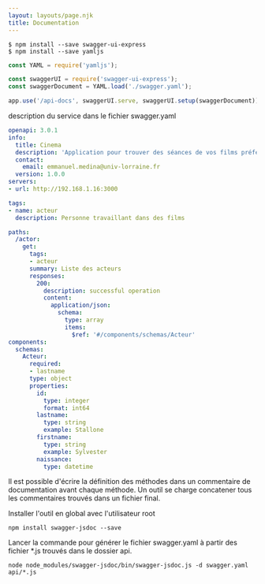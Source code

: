 ```yaml
---
layout: layouts/page.njk
title: Documentation
---
```


```shell-session
$ npm install --save swagger-ui-express
$ npm install --save yamljs
```

``` javascript
const YAML = require('yamljs');

const swaggerUI = require('swagger-ui-express');
const swaggerDocument = YAML.load('./swagger.yaml');
```

``` javascript
app.use('/api-docs', swaggerUI.serve, swaggerUI.setup(swaggerDocument));
```

description du service dans le fichier swagger.yaml

``` yaml
openapi: 3.0.1
info:
  title: Cinema
  description: 'Application pour trouver des séances de vos films préférés'
  contact:
    email: emmanuel.medina@univ-lorraine.fr
  version: 1.0.0
servers:
- url: http://192.168.1.16:3000

tags:
- name: acteur
  description: Personne travaillant dans des films

paths:
  /actor:
    get:
      tags:
      - acteur
      summary: Liste des acteurs
      responses:
        200:
          description: successful operation
          content:
            application/json:
              schema:
                type: array
                items:
                  $ref: '#/components/schemas/Acteur'
components:
  schemas:
    Acteur:
      required:
      - lastname
      type: object
      properties:
        id:
          type: integer
          format: int64
        lastname:
          type: string
          example: Stallone
        firstname:
          type: string
          example: Sylvester
        naissance:
          type: datetime
```

Il est possible d'écrire la définition des méthodes dans un commentaire de documentation avant chaque méthode. Un outil se charge concatener tous les commentaires trouvés dans un fichier final.

Installer l'outil en global avec l'utilisateur root

```shell-session
npm install swagger-jsdoc --save
```

Lancer la commande pour générer le fichier swagger.yaml à partir des fichier *.js trouvés dans le dossier api.

```shell-session
node node_modules/swagger-jsdoc/bin/swagger-jsdoc.js -d swagger.yaml api/*.js
```
